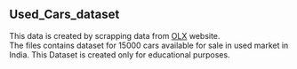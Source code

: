 ## Used_Cars_dataset

This data is created by scrapping data from [OLX](https://olx.in) website.  
The files contains dataset for 15000 cars available for sale in used market in India.
This Dataset is created only for educational purposes.

